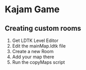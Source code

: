 # Kajam Game

## Creating custom rooms

1. Get LDTK Level Editor
2. Edit the mainMap.ldtk file
3. Create a new Room
4. Add your map there
5. Run the copyMaps script
